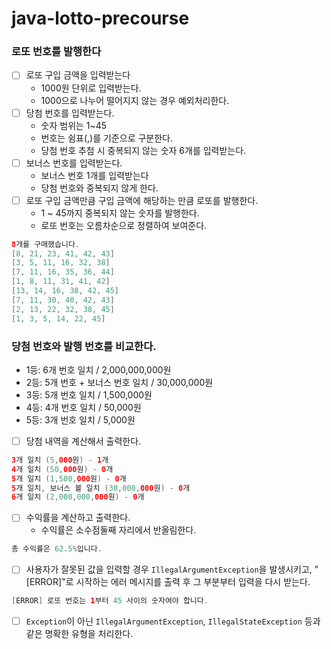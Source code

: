 # java-lotto-precourse

### 로또 번호를 발행한다

- [ ]  로또 구입 금액을 입력받는다
    - 1000원 단위로 입력받는다.
    - 1000으로 나누어 떨어지지 않는 경우 예외처리한다.
- [ ]  당첨 번호를 입력받는다.
    - 숫자 범위는 1~45
    - 번호는 쉼표(,)를 기준으로 구분한다.
    - 당첨 번호 추첨 시 중복되지 않는 숫자 6개를 입력받는다.
- [ ]  보너스 번호를 입력받는다.
    - 보너스 번호 1개를 입력받는다
    - 당첨 번호와 중복되지 않게 한다.
- [ ]  로또 구입 금액만큼 구입 금액에 해당하는 만큼 로또를 발행한다.
    - 1 ~ 45까지 중복되지 않는 숫자를 발행한다.
    - 로또 번호는 오름차순으로 정렬하여 보여준다.

```java
8개를 구매했습니다.
[8, 21, 23, 41, 42, 43] 
[3, 5, 11, 16, 32, 38] 
[7, 11, 16, 35, 36, 44] 
[1, 8, 11, 31, 41, 42] 
[13, 14, 16, 38, 42, 45] 
[7, 11, 30, 40, 42, 43] 
[2, 13, 22, 32, 38, 45] 
[1, 3, 5, 14, 22, 45]
```

### 당첨 번호와 발행 번호를 비교한다.

- 1등: 6개 번호 일치 / 2,000,000,000원
- 2등: 5개 번호 + 보너스 번호 일치 / 30,000,000원
- 3등: 5개 번호 일치 / 1,500,000원
- 4등: 4개 번호 일치 / 50,000원
- 5등: 3개 번호 일치 / 5,000원

- [ ]  당첨 내역을 계산해서 출력한다.

```java
3개 일치 (5,000원) - 1개
4개 일치 (50,000원) - 0개
5개 일치 (1,500,000원) - 0개
5개 일치, 보너스 볼 일치 (30,000,000원) - 0개
6개 일치 (2,000,000,000원) - 0개
```

- [ ]  수익률을 계산하고 출력한다.
    - 수익률은 소수점둘째 자리에서 반올림한다.

```java
총 수익률은 62.5%입니다.
```

- [ ]  사용자가 잘못된 값을 입력할 경우 `IllegalArgumentException`을 발생시키고, "[ERROR]"로 시작하는 에러 메시지를 출력 후 그 부분부터 입력을 다시 받는다.

```java
[ERROR] 로또 번호는 1부터 45 사이의 숫자여야 합니다.
```

- [ ]  `Exception`이 아닌 `IllegalArgumentException`, `IllegalStateException` 등과 같은 명확한 유형을 처리한다.